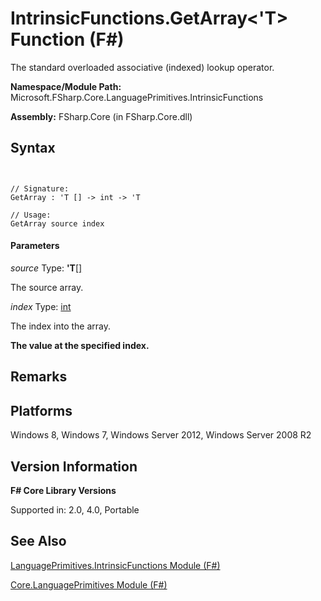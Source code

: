 # IntrinsicFunctions.GetArray<'T> Function (F#)

The standard overloaded associative (indexed) lookup operator.

**Namespace/Module Path:** Microsoft.FSharp.Core.LanguagePrimitives.IntrinsicFunctions

**Assembly:** FSharp.Core (in FSharp.Core.dll)


## Syntax


```


// Signature:
GetArray : 'T [] -> int -> 'T

// Usage:
GetArray source index

```



#### Parameters
*source*
Type: **'T**[[]](http://msdn.microsoft.com/en-us/library/def20292-9aae-4596-9275-b94e594f8493)


The source array.


*index*
Type: [int](http://msdn.microsoft.com/en-us/library/025d5455-3622-4ea5-9573-3ecbd4ee1375)


The index into the array.



**The value at the specified index.**
## Remarks

## Platforms
Windows 8, Windows 7, Windows Server 2012, Windows Server 2008 R2


## Version Information
**F# Core Library Versions**

Supported in: 2.0, 4.0, Portable




## See Also
[LanguagePrimitives.IntrinsicFunctions Module &#40;F&#35;&#41;](LanguagePrimitives.IntrinsicFunctions-Module-%28FSharp%29.md)

[Core.LanguagePrimitives Module &#40;F&#35;&#41;](Core.LanguagePrimitives-Module-%28FSharp%29.md)

